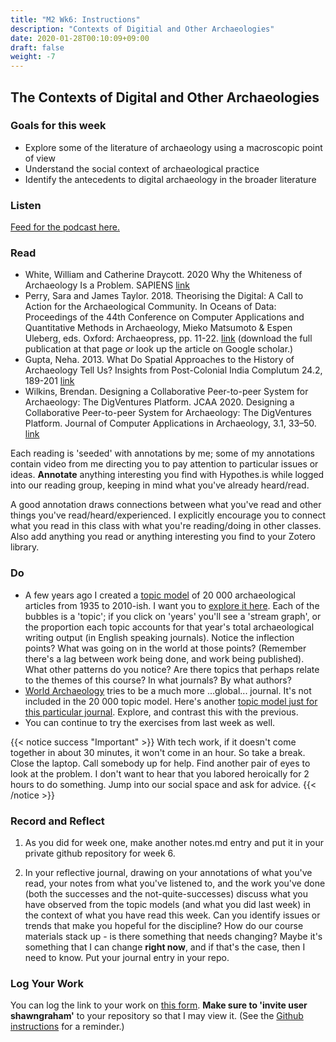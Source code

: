 ```yaml
---
title: "M2 Wk6: Instructions"
description: "Contexts of Digitial and Other Archaeologies"
date: 2020-01-28T00:10:09+09:00
draft: false
weight: -7
---
```

## The Contexts of Digital and Other Archaeologies

### Goals for this week

- Explore some of the literature of archaeology using a macroscopic point of view
- Understand the social context of archaeological practice
- Identify the antecedents to digital archaeology in the broader literature

### Listen

[Feed for the podcast here.](https://anchor.fm/s/1c3d3bfc/podcast/rss)

### Read

+ White, William and Catherine Draycott. 2020 Why the Whiteness of Archaeology Is a Problem. SAPIENS [link](https://www.sapiens.org/archaeology/archaeology-diversity/)
+ Perry, Sara and James Taylor. 2018. Theorising the Digital: A Call to Action for the Archaeological Community. In Oceans of Data: Proceedings of the 44th Conference on Computer Applications and Quantitative Methods in Archaeology, Mieko Matsumoto & Espen Uleberg, eds. Oxford: Archaeopress, pp. 11-22. [link](data/Theorising_the_Digital_A_Call_to_Action.pdf) (download the full publication at that page _or_ look up the article on Google scholar.)
+ Gupta, Neha. 2013. What Do Spatial Approaches to the History of Archaeology Tell Us? Insights from Post-Colonial India Complutum 24.2, 189-201 [link](https://revistas.ucm.es/index.php/CMPL/article/download/43379/41051/0)
+ Wilkins, Brendan. Designing a Collaborative Peer-to-peer System for Archaeology: The DigVentures Platform. JCAA 2020. Designing a Collaborative Peer-to-peer System for Archaeology: The DigVentures Platform. Journal of Computer Applications in Archaeology, 3.1, 33–50. [link](http://doi.org/10.5334/jcaa.34)

Each reading is 'seeded' with annotations by me; some of my annotations contain video from me directing you to pay attention to particular issues or ideas. **Annotate** anything interesting you find with Hypothes.is while logged into our reading group, keeping in mind what you've already heard/read.

A good annotation draws connections between what you've read and other things you've read/heard/experienced. I explicitly encourage you to connect what you read in this class with what you're reading/doing in other classes. Also add anything you read or anything interesting you find to your Zotero library.


### Do

- A few years ago I created a [topic model](https://programminghistorian.org/en/lessons/topic-modeling-and-mallet#what-is-topic-modeling-and-for-whom-is-this-useful) of 20 000 archaeological articles from 1935 to 2010-ish. I want you to [explore it here](https://shawngraham.github.io/archae-topic-models/20000/#). Each of the bubbles is a 'topic'; if you click on 'years' you'll see a 'stream graph', or the proportion each topic accounts for that year's total archaeological writing output (in English speaking journals). Notice the inflection points? What was going on in the world at those points? (Remember there's a lag between work being done, and work being published). What other patterns do you notice? Are there topics that perhaps relate to the themes of this course? In what journals? By what authors?
- [World Archaeology](https://www.tandfonline.com/action/journalInformation?show=aimsScope&journalCode=rwar20) tries to be a much more ...global... journal. It's not included in the 20 000 topic model. Here's another [topic model just for this particular journal](http://graeworks.net/digitalarchae/wa/#). Explore, and contrast this with the previous.
- You can continue to try the exercises from last week as well.

{{< notice success "Important" >}} With tech work, if it doesn't come together in about 30 minutes, it won't come in an hour. So take a break. Close the laptop. Call somebody up for help. Find another pair of eyes to look at the problem. I don't want to hear that you labored heroically for 2 hours to do something. Jump into our social space and ask for advice.
{{< /notice >}}

### Record and Reflect

1. As you did for week one, make another notes.md entry and put it in your private github repository for week 6.

2. In your reflective journal, drawing on your annotations of what you've read, your notes from what you've listened to, and the work you've done (both the successes and the not-quite-successes) discuss what you have observed from the topic models (and what you did last week) in the context of what you have read this week. Can you identify issues or trends that make you hopeful for the discipline? How do our course materials stack up - is there something that needs changing? Maybe it's something that I can change **right now**, and if that's the case, then I need to know. Put your journal entry in your repo.

### Log Your Work

You can log the link to your work on [this form](https://forms.gle/9BMvFeFda9qq36fAA). **Make sure to 'invite user shawngraham'** to your repository so that I may view it. (See the [Github instructions](/week/1/github) for a reminder.)
